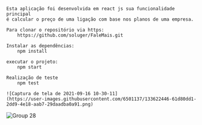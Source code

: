     Esta aplicação foi desenvolvida em react js sua funcionalidade principal 
    é calcular o preço de uma ligação com base nos planos de uma empresa. 

    Para clonar o repositório via https: 
        https://github.com/soluger/FaleMais.git

    Instalar as dependências: 
        npm install

    executar o projeto: 
        npm start

    Realização de teste
        npm test
    
    ![Captura de tela de 2021-09-16 10-30-11]
    (https://user-images.githubusercontent.com/6501137/133622446-61d80dd1-2dd9-4e18-aab7-29daadba0a91.png)
![Group 28](https://user-images.githubusercontent.com/6501137/133623274-bdcf151e-3d72-4912-b056-eb997ca8486e.png)
    


        

    
